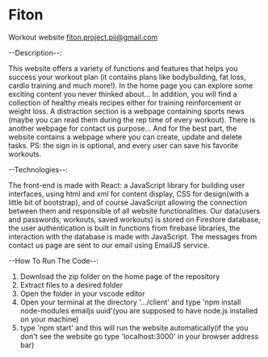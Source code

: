 # Fiton
Workout website
fiton.project.pii@gmail.com


--Description--:

This website offers a variety of functions and features that helps you success your workout plan (it contains
plans like bodybuilding, fat loss, cardio training and much more!).
In the home page you can explore some exciting content you never thinked about...
In addition, you will find a collection of healthy meals recipes either for training reinforcement or weight loss.
A distraction section is a webpage containing sports news (maybe you can read them during the rep time of every workout).
There is another webpage for contact us purpose...
And for the best part, the website contains a webpage where you can create, update and delete tasks.
PS: the sign in is optional, and every user can save his favorite workouts.


--Technologies--:

The front-end is made with React: a JavaScript library for building user interfaces, using html and xml for
content display, CSS for design(with a little bit of bootstrap), and of course JavaScript allowing the connection between them
and responsible of all website functionalities. Our data(users and passwords, workouts, saved workouts) is stored on 
Firestore database, the user authentication is built in functions from firebase libraries, the interaction with the database
is made with JavaScript. The messages from contact us page are sent to our email using EmailJS service.



--How To Run The Code--:
1) Download the zip folder on the home page of the repository
2) Extract files to a desired folder
3) Open the folder in your vscode editor
4) Open your terminal at the directory '.../client' and type 'npm install node-modules emailjs uuid'(you are supposed to have node.js installed on your machine)
5) type 'npm start' and this will run the website automatically(if the you don't see the website go type 'localhost:3000' in your browser address bar)
